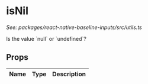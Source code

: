 # isNil

*See: packages/react-native-baseline-inputs/src/utils.ts*

Is the value &#x60;null&#x60; or &#x60;undefined&#x60;?

## Props

| Name | Type | Description |
|------|------|-------------|
